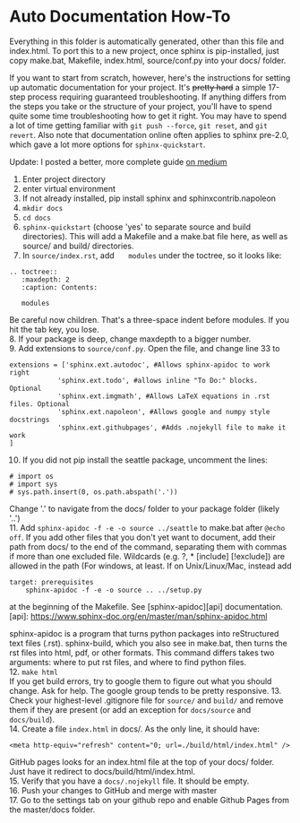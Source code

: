 # Auto Documentation How-To

Everything in this folder is automatically generated, other than this file
and index.html.  To port this to a new project, once sphinx is pip-installed,
just copy make.bat, Makefile, index.html, source/conf.py into your docs/ folder.  

If you want to start from scratch, however, here's the instructions for 
setting up automatic documentation for your project.  It's ~~pretty hard~~
a simple 17-step process requiring guaranteed troubleshooting.  If
anything differs from the steps you take or the structure of your project,
you'll have to spend quite some time troubleshooting how to get it right.
You may have to spend a lot of time getting familiar with `git push --force`,
 `git reset`, and `git revert`.  Also note that documentation online often
 applies to sphinx pre-2.0, which gave a lot more options for
 `sphinx-quickstart`.

Update: I posted a better, more complete guide [on medium](https://medium.com/@jacob.stevens.haas/sphinx-2-0-tutorial-76c47dcbef70)

1. Enter project directory
2. enter virtual environment
3. If not already installed, pip install sphinx and sphinxcontrib.napoleon
4. `mkdir docs`
5. `cd docs`
6. `sphinx-quickstart` (choose 'yes' to separate source and build directories).
This will add a Makefile and a make.bat file here, as well as source/ and 
build/ directories.
7. In `source/index.rst`, add `   modules` under the toctree, so it looks like:
```
.. toctree::
   :maxdepth: 2
   :caption: Contents:

   modules
```
Be careful now children.  That's a three-space indent before modules.  If you
hit the tab key, you lose.  
8. If your package is deep, change maxdepth to a bigger number.  
9. Add extensions to `source/conf.py`.  Open the file, and change line 33 to
```
extensions = ['sphinx.ext.autodoc', #Allows sphinx-apidoc to work right
            'sphinx.ext.todo', #allows inline "To Do:" blocks. Optional
            'sphinx.ext.imgmath', #Allows LaTeX equations in .rst files. Optional
            'sphinx.ext.napoleon', #Allows google and numpy style docstrings
            'sphinx.ext.githubpages', #Adds .nojekyll file to make it work
]
```
10. If you did not pip install the seattle package, uncomment the lines:
```
# import os
# import sys
# sys.path.insert(0, os.path.abspath('.'))
```
Change '.' to navigate from the docs/ folder to your package folder (likely '..')  
11. Add `sphinx-apidoc -f -e -o source ../seattle` to make.bat after `@echo off`.  If
you add other files that you don't yet want to document, add their path from docs/
to the end of the command, separating them with commas if more than one excluded
file.  Wildcards (e.g. ?, * \[include\] \[!exclude\]) are allowed in the path (For windows,
at least. If on Unix/Linux/Mac, instead add
```
target: prerequisites
	sphinx-apidoc -f -e -o source .. ../setup.py
```
at the beginning of the Makefile.  See [sphinx-apidoc][api] documentation.
[api]: https://www.sphinx-doc.org/en/master/man/sphinx-apidoc.html

sphinx-apidoc is a program that turns python packages into reStructured text files
(.rst).  sphinx-build, which you also see in make.bat, then turns the rst files into 
html, pdf, or other formats.  This command differs takes two arguments: where to 
put rst files, and where to find python files.  
12. `make html`  
If you get build errors, try to google them to figure out what you should change.
Ask for help. The google group tends to be pretty responsive.
13. Check your highest-level .gitignore file for `source/` and `build/` and remove
them if they are present (or add an exception for `docs/source` and `docs/build`).  
14. Create a file `index.html` in docs/.  As the only line, it should have:
```
<meta http-equiv="refresh" content="0; url=./build/html/index.html" />
```
GitHub pages looks for an index.html file at the top of your docs/ folder.  Just
have it redirect to docs/build/html/index.html.  
15. Verify that you have a `docs/.nojekyll` file.  It should be empty.  
16. Push your changes to GitHub and merge with master  
17. Go to the settings tab on your github repo and enable Github Pages from the 
master/docs folder.
